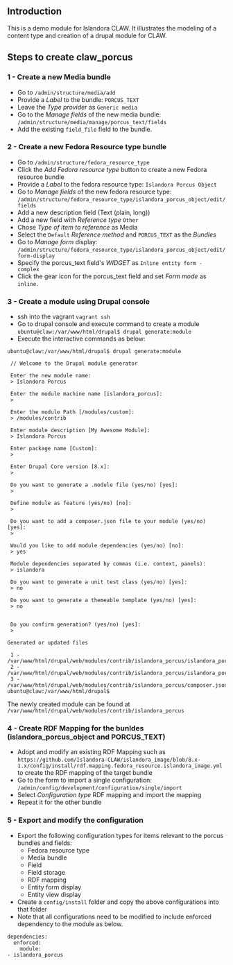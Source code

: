 ## Introduction
This is a demo module for Islandora CLAW. It illustrates the modeling of a content type and creation of a drupal module for CLAW.


## Steps to create claw_porcus
### 1 - Create a new Media bundle
* Go to `/admin/structure/media/add`
* Provide a *Label* to the bundle: `PORCUS_TEXT`
* Leave the *Type provider* as `Generic media`
* Go to the *Manage fields* of the new media bundle: `/admin/structure/media/manage/porcus_text/fields`
* Add the existing `field_file` field to the bundle.

### 2 - Create a new Fedora Resource type bundle
* Go to `/admin/structure/fedora_resource_type`
* Click the *Add Fedora resource type* button to create a new Fedora resource bundle
* Provide a *Label* to the fedora resource type: `Islandora Porcus Object`
* Go to *Manage fields* of the new fedora resource type: `/admin/structure/fedora_resource_type/islandora_porcus_object/edit/fields`
* Add a new description field (Text (plain, long))
* Add a new field with *Reference type* `Other`
* Chose *Type of item to reference* as Media
* Select the `Default` *Reference method* and `PORCUS_TEXT` as the *Bundles*
* Go to *Manage form* display: `/admin/structure/fedora_resource_type/islandora_porcus_object/edit/form-display`
* Specify the porcus_text field's *WIDGET* as `Inline entity form - complex`
* Click the gear icon for the porcus_text field and set *Form mode* as `inline`.

### 3 - Create a module using Drupal console
* ssh into the vagrant `vagrant ssh`
* Go to drupal console and execute command to create a module `ubuntu@claw:/var/www/html/drupal$ drupal generate:module`
* Execute the interactive commands as below:
```
ubuntu@claw:/var/www/html/drupal$ drupal generate:module

 // Welcome to the Drupal module generator

 Enter the new module name:
 > Islandora Porcus

 Enter the module machine name [islandora_porcus]:
 > 

 Enter the module Path [/modules/custom]:
 > /modules/contrib 

 Enter module description [My Awesome Module]:
 > Islandora Porcus

 Enter package name [Custom]:
 > 

 Enter Drupal Core version [8.x]:
 > 

 Do you want to generate a .module file (yes/no) [yes]:
 > 

 Define module as feature (yes/no) [no]:
 > 

 Do you want to add a composer.json file to your module (yes/no) [yes]:
 > 

 Would you like to add module dependencies (yes/no) [no]:
 > yes      

 Module dependencies separated by commas (i.e. context, panels):
 > islandora

 Do you want to generate a unit test class (yes/no) [yes]:
 > no

 Do you want to generate a themeable template (yes/no) [yes]:
 > no


 Do you confirm generation? (yes/no) [yes]:
 >    

Generated or updated files

 1 - /var/www/html/drupal/web/modules/contrib/islandora_porcus/islandora_porcus.info.yml
 2 - /var/www/html/drupal/web/modules/contrib/islandora_porcus/islandora_porcus.module
 3 - /var/www/html/drupal/web/modules/contrib/islandora_porcus/composer.json
ubuntu@claw:/var/www/html/drupal$ 
```

The newly created module can be found at `/var/www/html/drupal/web/modules/contrib/islandora_porcus`

### 4 - Create RDF Mapping for the bunldes (islandora_porcus_object and PORCUS_TEXT)
* Adopt and modify an existing RDF Mapping such as `https://github.com/Islandora-CLAW/islandora_image/blob/8.x-1.x/config/install/rdf.mapping.fedora_resource.islandora_image.yml` to create the RDF mapping of the target bundle
* Go to the form to import a single configuration: `/admin/config/development/configuration/single/import`
* Select *Configuration type* RDF mapping and import the mapping
* Repeat it for the other bundle

### 5 - Export and modify the configuration
* Export the following configuration types for items relevant to the porcus bundles and fields:
    * Fedora resource type 
    * Media bundle 
    * Field 
    * Field storage 
    * RDF mapping
    * Entity form display
    * Entity view display
* Create a `config/install` folder and copy the above configurations into that folder
* Note that all configurations need to be modified to include enforced dependency to the module as below.  
```
dependencies:
  enforced:
    module:
- islandora_porcus
```

